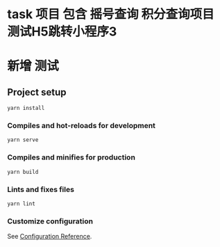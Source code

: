 # task 项目 包含 摇号查询 积分查询项目 测试H5跳转小程序3


# 新增 测试


## Project setup
```
yarn install
```

### Compiles and hot-reloads for development
```
yarn serve
```

### Compiles and minifies for production
```
yarn build
```

### Lints and fixes files
```
yarn lint
```

### Customize configuration
See [Configuration Reference](https://cli.vuejs.org/config/).

